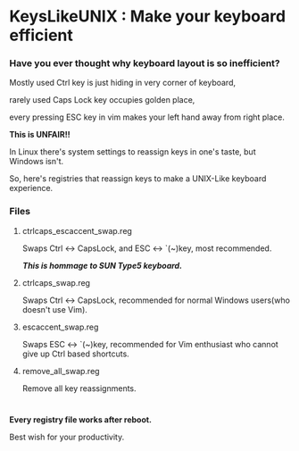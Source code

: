 # KeysLikeUNIX : Make your keyboard efficient
### Have you ever thought why keyboard layout is so inefficient?

Mostly used Ctrl key is just hiding in very corner of keyboard,

rarely used Caps Lock key occupies golden place, 

every pressing ESC key in vim makes your left hand away from right place. 

**This is UNFAIR!!**

In Linux there's system settings to reassign keys in one's taste, but Windows isn't.

So, here's registries that reassign keys to make a UNIX-Like keyboard experience.
### Files
1. ctrlcaps_escaccent_swap.reg
   
   Swaps Ctrl <-> CapsLock, and ESC <-> `(~)key, most recommended.

   ***This is hommage to SUN Type5 keyboard.***
   
2. ctrlcaps_swap.reg
   
   Swaps Ctrl <-> CapsLock, recommended for normal Windows users(who doesn't use Vim).
   
3. escaccent_swap.reg
   
   Swaps ESC <-> `(~)key, recommended for Vim enthusiast who cannot give up Ctrl based shortcuts.
   
4. remove_all_swap.reg

   Remove all key reassignments.
   

#

**Every registry file works after reboot.** 

Best wish for your productivity.
